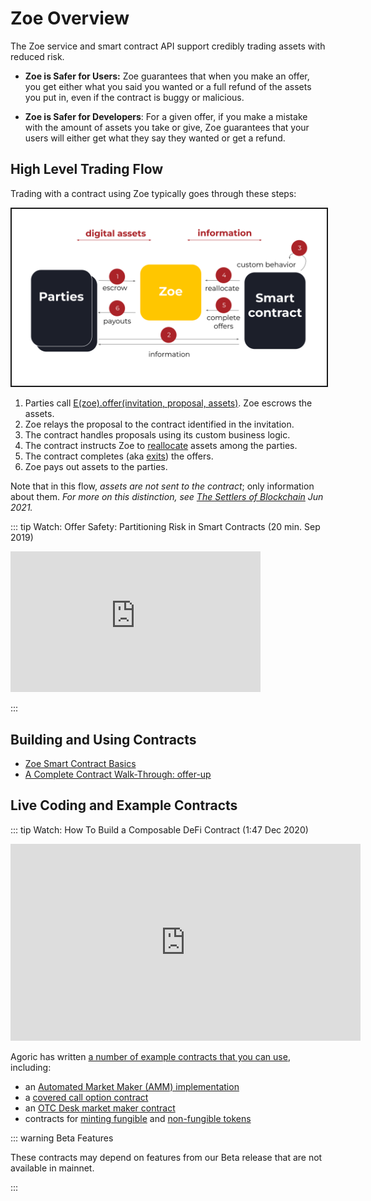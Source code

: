 # Zoe Overview

The Zoe service and smart contract API support credibly trading assets with reduced risk.

- **Zoe is Safer for Users:** Zoe guarantees that when you make an offer, you get either
  what you said you wanted or a full refund of the assets you put in,
  even if the contract is buggy or malicious.

- **Zoe is Safer for Developers**: For a given offer, if you
  make a mistake with the amount of assets you take or give,
  Zoe guarantees that your users will either get what they say
  they wanted or get a refund.

## High Level Trading Flow

Trading with a contract using Zoe typically goes through these steps:

<img src="./assets/offer-safety-flow.svg" alt="offer safety flow with contracts, zoe, and parties"
 style="border: 2px solid" />

1. Parties call [E(zoe).offer(invitation, proposal, assets)](/reference/zoe-api/zoe#e-zoe-offer-invitation-proposal-paymentpkeywordrecord-offerargs). Zoe escrows the assets.
2. Zoe relays the proposal to the contract identified in the invitation.
3. The contract handles proposals using its custom business logic.
4. The contract instructs Zoe to [reallocate](/reference/zoe-api/zoe-contract-facet#zcf-reallocate-seats) assets among the parties.
5. The contract completes (aka [exits](/reference/zoe-api/zcfseat#azcfseat-exit-completion)) the offers.
6. Zoe pays out assets to the parties.

Note that in this flow, _assets are not sent to the contract_; only information about them. _For more on this distinction, see [The Settlers of Blockchain](https://agoric.com/blog/technology/the-settlers-of-blockchain) Jun 2021._

::: tip Watch: Offer Safety: Partitioning Risk in Smart Contracts (20 min. Sep 2019)

<ClientOnly>
<iframe width="400" height="225" src="https://www.youtube.com/embed/T6h6TMuVHKQ?si=NzWre0vhlxjBxG-5&amp;controls=0" title="YouTube video player" frameborder="0" allow="accelerometer; autoplay; clipboard-write; encrypted-media; gyroscope; picture-in-picture; web-share" allowfullscreen></iframe>
</ClientOnly>

:::

## Building and Using Contracts

- [Zoe Smart Contract Basics](./contract-basics.md)
- [A Complete Contract Walk-Through: offer-up](./contract-walkthru)

## Live Coding and Example Contracts

::: tip Watch: How To Build a Composable DeFi Contract (1:47 Dec 2020)

<ClientOnly>
<iframe width="560" height="315" src="https://www.youtube.com/embed/e9dMkC2oFh8?si=3Luwp25R8d23elAa" title="YouTube video player" frameborder="0" allow="accelerometer; autoplay; clipboard-write; encrypted-media; gyroscope; picture-in-picture; web-share" allowfullscreen></iframe>
</ClientOnly>

Agoric has written [a number of example contracts that you can
use](./contracts/index), including:

- an [Automated Market Maker (AMM)
  implementation](./contracts/constantProductAMM)
- a [covered call option contract](./contracts/covered-call)
- an [OTC Desk market maker contract](./contracts/otc-desk)
- contracts for [minting fungible](./contracts/mint-payments) and
  [non-fungible tokens](./contracts/mint-and-sell-nfts)

::: warning Beta Features

These contracts may depend on features from our Beta release
that are not available in mainnet.

:::
